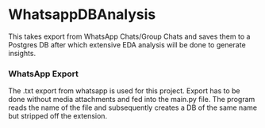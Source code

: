 # WhatsappDBAnalysis
This takes export from WhatsApp Chats/Group Chats and saves them to a Postgres DB after which extensive EDA analysis will be done to generate insights.

### WhatsApp Export
The .txt export from whatsapp is used for this project. Export has to be done without media attachments and fed into the main.py file. The program reads the name of the file and subsequently creates a DB of the same name but stripped off the extension.
